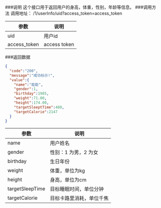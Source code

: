 ###说明
这个接口用于返回用户的身高，体重，性别，年龄等信息。
###调用方法
调用地址： /1/userInfo/uid?access_token=access_token

参数|说明
---|---
uid|用户id
access_token| access token

###返回数据

```json
{
  "code":"200",
  "message":"成功标示!",
  "value":{
    "name":"能能",
    "gender":1,
    "birthday":1985,
    "weight":71.00,
    "height":174.00,
    "targetSleeptTime":480,
    "targetCalorie":2147
  }
}
```

参数|说明
---|---
name|用户姓名
gender|性别：1 为男，2 为女
birthday|生日年份
weight|体重，单位为kg
height|身高，单位为cm
targetSleepTime|目标睡眠时间，单位分钟
targetCalorie|目标卡路里消耗，单位千焦

